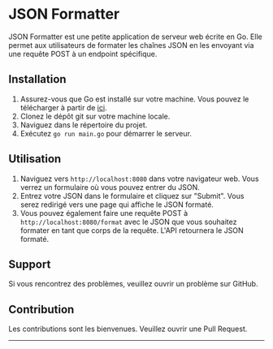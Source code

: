 # JSON Formatter

JSON Formatter est une petite application de serveur web écrite en Go. Elle permet aux utilisateurs de formater les chaînes JSON en les envoyant via une requête POST à un endpoint spécifique.

## Installation

1. Assurez-vous que Go est installé sur votre machine. Vous pouvez le télécharger à partir de [ici](https://golang.org/dl/).
2. Clonez le dépôt git sur votre machine locale.
3. Naviguez dans le répertoire du projet.
4. Exécutez `go run main.go` pour démarrer le serveur.

## Utilisation

1. Naviguez vers `http://localhost:8080` dans votre navigateur web. Vous verrez un formulaire où vous pouvez entrer du JSON.
2. Entrez votre JSON dans le formulaire et cliquez sur "Submit". Vous serez redirigé vers une page qui affiche le JSON formaté.
3. Vous pouvez également faire une requête POST à `http://localhost:8080/format` avec le JSON que vous souhaitez formater en tant que corps de la requête. L'API retournera le JSON formaté.

## Support

Si vous rencontrez des problèmes, veuillez ouvrir un problème sur GitHub.

## Contribution

Les contributions sont les bienvenues. Veuillez ouvrir une Pull Request.

---
